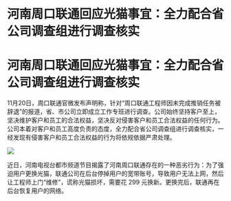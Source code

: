 # 河南周口联通回应光猫事宜：全力配合省公司调查组进行调查核实

# 河南周口联通回应光猫事宜：全力配合省公司调查组进行调查核实

11月20日，周口联通官微发布声明称，针对“周口联通工程师因未完成推销任务被辞退”的报道，省、市公司立即成立工作专班进行调查。公司始终坚持客户至上，坚决维护客户和员工的合法权益，坚决反对侵害客户和员工合法权益的任何行为。公司本着对客户和员工高度负责的态度，全力配合省公司调查组进行调查核实，一经发现有侵害客户和员工合法权益的行为将依规依据严肃处理。

![](https://inews.gtimg.com/om_bt/OxJ3JokF_MxgNKIMx1a6c02_jvJO3Yen9MAmrI7YAmPkIAA/1000)

近日，河南电视台都市频道节目揭露了河南周口联通存在的一种恶劣行为：为了强迫用户更换光猫，联通公司在后台停掉用户的宽带账号，导致用户无法上网，然后让工程师上门“维修”，谎称光猫损坏，需要花
299 元换新。更换完后，联通再在后台恢复用户的网络。


